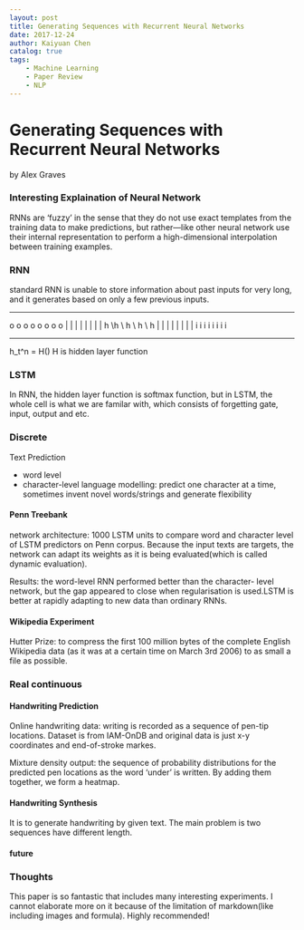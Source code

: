 ```yaml
---
layout: post
title: Generating Sequences with Recurrent Neural Networks 
date: 2017-12-24
author: Kaiyuan Chen
catalog: true
tags:
    - Machine Learning
    - Paper Review
    - NLP
---
```



# Generating Sequences with Recurrent Neural Networks 
by Alex Graves 

### Interesting Explaination of Neural Network
RNNs are ‘fuzzy’ in the sense that they do not use exact templates from
the training data to make predictions, but rather—like other neural network use their internal representation to perform a high-dimensional interpolation between training examples.

### RNN
standard RNN is unable to store information about past inputs for very long, and it generates based on only a few previous inputs. 

_____________________
 o  o o o o o o o 
 |  | | | | | | |
 h \h \ h \ h \ h 
 |  | | | | | | | 
 i  i i i i i i i 
______________________

h_t^n = H()
H is hidden layer function

### LSTM
In RNN, the hidden layer function is softmax function, but in LSTM, the whole cell is what we are familar with, which consists of forgetting gate, input, output and etc. 

### Discrete
Text Prediction 
* word level
* character-level language modelling: predict one character at a time, sometimes invent novel words/strings and generate flexibility 

#### Penn Treebank 
network architecture: 1000 LSTM units to compare word and character level of LSTM predictors on Penn corpus. Because the input texts are targets, the network can adapt its weights as it is being evaluated(which is called dynamic evaluation).

Results: the word-level RNN performed better than the character-
level network, but the gap appeared to close when regularisation is used.LSTM is better at rapidly adapting to new data than ordinary RNNs. 

#### Wikipedia Experiment 
Hutter Prize: to compress the first 100 million bytes of the complete English Wikipedia data (as it was at a certain time on March 3rd 2006) to as small a file as possible.

### Real continuous 

#### Handwriting Prediction
Online handwriting data: writing is recorded as a sequence of pen-tip locations. Dataset is from IAM-OnDB and original data is just x-y coordinates and end-of-stroke markes. 

Mixture density output: the sequence of probability distributions for the predicted pen locations as the word ‘under’ is written. By adding them together, we form a heatmap. 

#### Handwriting Synthesis 
It is to generate handwriting by given text. The main problem is two sequences have different length. 

#### future

### Thoughts 
This paper is so fantastic that includes many interesting experiments. I cannot elaborate more on it because of the limitation of markdown(like including images and formula). Highly recommended!